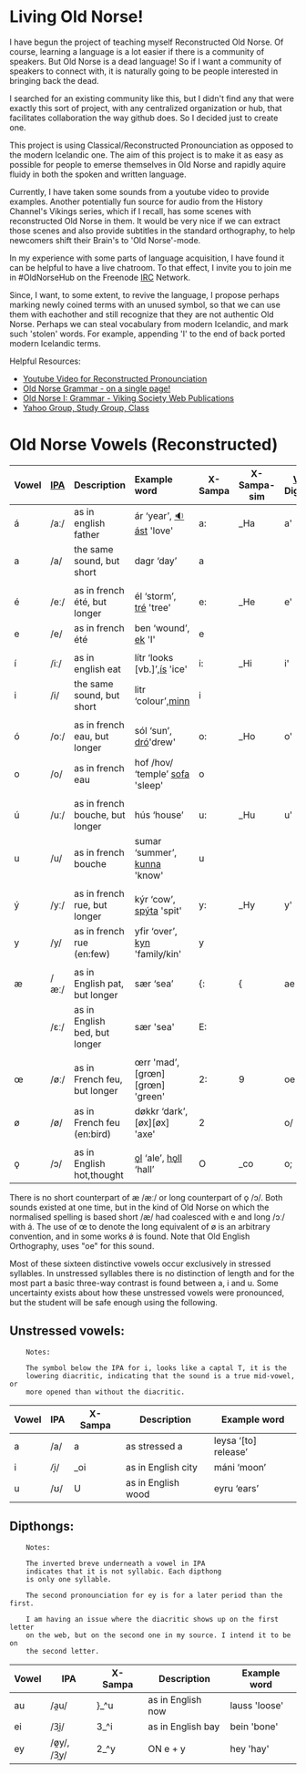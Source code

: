 Living Old Norse!
================

I have begun the project of teaching myself Reconstructed Old Norse. Of course,
learning a language is a lot easier if there is a community of speakers. But
Old Norse is a dead language! So if I want a community of speakers to connect
with, it is naturally going to be people interested in bringing back the dead.

I searched for an existing community like this, but I didn't find any that were
exactly this sort of project, with any centralized organization or hub, that
facilitates collaboration the way github does. So I decided just to create one.

This project is using Classical/Reconstructed Pronounciation as opposed to
the modern Icelandic one. The aim of this project is to make it as easy as
possible for people to emerse themselves in Old Norse and rapidly aquire fluidy
in both the spoken and written language.

Currently, I have taken some sounds from a youtube video to provide examples.
Another potentially fun source for audio from the History Channel's Vikings
series, which if I recall, has some scenes with reconstructed Old Norse in
them.  It would be very nice if we can extract those scenes and also provide
subtitles in the standard orthography, to help newcomers shift their Brain's to
'Old Norse'-mode.

In my experience with some parts of language acquisition, I have found it can
be helpful to have a live chatroom. To that effect, I invite you to join me
in  #OldNorseHub on the Freenode [IRC](http://xchat.org/) Network.

Since, I want, to some extent, to revive the language, I propose perhaps
marking newly coined terms with an unused symbol, so that we can use them with
eachother and still recognize that they are not authentic Old Norse. Perhaps we
can steal vocabulary from modern Icelandic, and mark such 'stolen' words.  For
example, appending 'I' to the end of back ported modern Icelandic terms.


Helpful Resources:  
 * [Youtube Video for Reconstructed Pronounciation](http://www.youtube.com/watch?v=JICgNRzENoQ)
 * [Old Norse Grammar - on a single page!](http://oldnorsenews.org/2008/08/old-norse-grammar-on-a-single-page/)
 * [Old Norse I: Grammar - Viking Society Web Publications](http://www.vsnrweb-publications.org.uk/NION-1.pdf)
 * [Yahoo Group, Study Group, Class](https://groups.yahoo.com/neo/groups/norse_course/info)


Old Norse Vowels (Reconstructed)
===============================

Vowel | [IPA][1]  | Description                     | Example word                            | X-Sampa | X-Sampa-sim | [Vim][vim] Digraph 
----- | ----      | ------------------------------- |:-----------------------------           | --------| ------------|------
á     | /aː/      |  as in english father           | ár ‘year’, [:sound:ást][ást] 'love'     |  a:     | _Ha         | a'            
a     | /a/       |  the same sound, but short      | dagr ‘day’                              |  a      |             |
      |           |                                 |                                         |         |             | 
é     | /eː/      |  as in french été, but longer   | él ‘storm’, [tré][tré] 'tree'           |  e:     | _He         | e'
e     | /e/       |  as in french été               | ben ‘wound’, [ek][ek] 'I'               |  e      |             |
      |           |                                 |                                         |         |             |
í     | /iː/      |  as in english eat              | lítr ‘looks [vb.]’,[ís][ís] 'ice'       |  i:     | _Hi         | i'
i     | /i/       |  the same sound, but short      | litr ‘colour’,[minn][minn]              |  i      |             |
      |           |                                 |                                         |         |             |
ó     | /oː/      |  as in french eau, but longer   | sól ‘sun’, [dró][dró]'drew'             |  o:     | _Ho         | o'
o     | /o/       |  as in french eau               | hof /hov/ ‘temple’ [sofa][sofa] 'sleep' |  o      |             |
      |           |                                 |                                         |         |             |
ú     | /uː/      |  as in french bouche, but longer| hús ‘house’                             |  u:     | _Hu         | u'
u     | /u/       |  as in french bouche            | sumar ‘summer’, [kunna][k1] 'know'      |  u      |             |
      |           |                                 |                                         |         |             |
ý     | /yː/      |  as in french rue, but longer   | kýr ‘cow’, [spýta][spýta] 'spit'        |  y:     | _Hy         | y'
y     | /y/       |  as in french rue (en:few)      | yfir ‘over’, [kyn][kyn] 'family/kin'    |  y      |             |
      |           |                                 |                                         |         |             |
æ     | /æː/      |  as in English pat, but longer  | sær ‘sea’                               |  {:     | {           | ae
      | /ɛː/      |  as in English bed, but longer  | sær 'sea'                               |  E:     |             |
      |           |                                 |                                         |         |             |
œ     | /øː/      |  as in French feu, but longer   | œrr 'mad’,  [grœn][grœn] 'green'        |  2:     | 9           | oe
ø     | /ø/       |  as in French feu (en:bird)     | døkkr ‘dark’, [øx][øx] 'axe'            |  2      |             | o/
      |           |                                 |                                         |         |             |
ǫ     | /ɔ/       |  as in English hot,thought      |  [ǫl][ǫl] ‘ale’, [hǫll][hǫll] ‘hall’    |  O      | _co         | o;           

[1]: http://en.wikipedia.org/wiki/International_Phonetic_Alphabet
[vim]: http://www.vim.org
[ís]: https://secure.jerkface.net/~jim/OldNorseHub/sounds/words/ís.mp3
[minn]: https://secure.jerkface.net/~jim/OldNorseHub/sounds/words/minn.mp3
[ást]: https://secure.jerkface.net/~jim/OldNorseHub/sounds/words/ást.mp3
[tré]: https://secure.jerkface.net/~jim/OldNorseHub/sounds/words/tré.mp3
[ek]: https://secure.jerkface.net/~jim/OldNorseHub/sounds/words/ek.mp3
[dró]: https://secure.jerkface.net/~jim/OldNorseHub/sounds/words/dró.mp3
[sofa]: https://secure.jerkface.net/~jim/OldNorseHub/sounds/words/sofa.mp3
[ǫl]: https://secure.jerkface.net/~jim/OldNorseHub/sounds/words/ǫl.mp3
[hǫll]: https://secure.jerkface.net/~jim/OldNorseHub/sounds/words/hǫll.mp3
[k1]: https://secure.jerkface.net/~jim/OldNorseHub/sounds/words/kunna.mp3
[kyn]: https://secure.jerkface.net/~jim/OldNorseHub/sounds/words/kyn.mp3
[spýta]: https://secure.jerkface.net/~jim/OldNorseHub/sounds/words/spýta.mp3

There is no short counterpart of æ /æː/ or long counterpart of ǫ /ɔ/. Both sounds
existed at one time, but in the kind of Old Norse on which the normalised
spelling is based short /æ/ had coalesced with e and long /ɔː/ with á. The use
of œ to denote the long equivalent of ø is an arbitrary convention, and in some
works ǿ is found. Note that Old English Orthography, uses "oe" for this sound.

Most of these sixteen distinctive vowels occur exclusively in stressed
syllables. In unstressed syllables there is no distinction of length and
for the most part a basic three-way contrast is found between a, i and
u. Some uncertainty exists about how these unstressed vowels were
pronounced, but the student will be safe enough using the following.

Unstressed vowels:
-----------------

        Notes:

        The symbol below the IPA for i, looks like a captal T, it is the
        lowering diacritic, indicating that the sound is a true mid-vowel, or
        more opened than without the diacritic.

Vowel | IPA | X-Sampa | Description                     | Example word       
----- | ----| ------- | ------------------------------- | ------------------ 
    a | /a/ | a       | as stressed a                   | leysa ‘[to] release’
    i | /̞i/ | _oi     | as in English city              | máni ‘moon’
    u | /ʊ/ | U       | as in English wood              | eyru ‘ears’


Dipthongs:
----------

        Notes:

        The inverted breve underneath a vowel in IPA
        indicates that it is not syllabic. Each dipthong
        is only one syllable.
        
        The second pronounciation for ey is for a later period than the first.

        I am having an issue where the diacritic shows up on the first letter
        on the web, but on the second one in my source. I intend it to be on
        the second letter.

       

Vowel | IPA               | X-Sampa | Description           | Example word       
----- | ----------------- | ------- | ----------------------| ------------------  
au    | /a̯u/              | }_^u    | as in English now     | lauss 'loose'  
ei    | /3̯i/              | 3_^i    | as in English bay     | bein  'bone'  
ey    | /ø̯y/, /3̯y/        | 2_^y    | ON e + y              | hey   'hay'  



